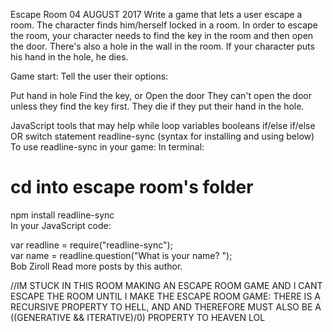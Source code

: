Escape Room
04 AUGUST 2017
Write a game that lets a user escape a room. The character finds him/herself locked in a room. In order to escape the room, your character needs to find the key in the room and then open the door. There's also a hole in the wall in the room. If your character puts his hand in the hole, he dies.

Game start:
Tell the user their options:

Put hand in hole
Find the key, or
Open the door
They can't open the door unless they find the key first.
They die if they put their hand in the hole.

JavaScript tools that may help
while loop
variables
booleans
if/else if/else OR switch statement
readline-sync (syntax for installing and using below)
To use readline-sync in your game:
In terminal:

# cd into escape room's folder
npm install readline-sync  
In your JavaScript code:

var readline = require("readline-sync");  
var name = readline.question("What is your name? ");  
Bob Ziroll
Read more posts by this author.

//IM STUCK IN THIS ROOM MAKING AN ESCAPE ROOM GAME AND I CANT ESCAPE THE ROOM UNTIL I MAKE THE ESCAPE ROOM GAME:  THERE IS A RECURSIVE PROPERTY TO HELL, AND AND THEREFORE MUST ALSO BE A ((GENERATIVE && ITERATIVE)/0) PROPERTY TO HEAVEN     LOL
